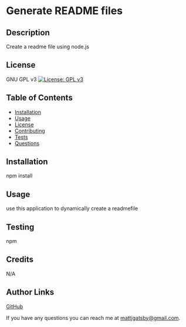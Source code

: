 # Generate README files
  ## Description
  Create a readme file using node.js 

  ## License
  GNU GPL v3
  [![License: GPL v3](https://img.shields.io/badge/License-GPLv3-blue.svg)](https://www.gnu.org/licenses/gpl-3.0)

  

  
  ## Table of Contents
  * [Installation](#installation)
  * [Usage](#usage)
  * [License](#license)
  * [Contributing](#contributing)
  * [Tests](#tests)
  * [Questions](#questions)
  
  ## Installation
  npm install
  
  ## Usage
  use this application to dynamically create a readmefile

  ## Testing
  npm
  
  ## Credits
  N/A

  ## Author Links
  [GitHub](https://github.com/mattjgatsby)
  
If you have any questions you can reach me at mattjgatsby@gmail.com.
